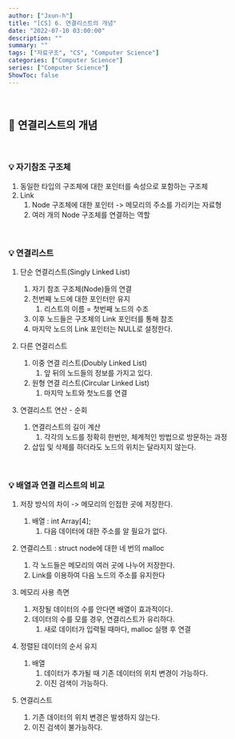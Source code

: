 ```yaml
---
author: ["Jxun-h"]
title: "[CS] 6. 연결리스트의 개념"
date: "2022-07-10 03:00:00"
description: ""
summary: ""
tags: ["자료구조", "CS", "Computer Science"]
categories: ["Computer Science"]
series: ["Computer Science"]
ShowToc: false
---
```


<br>

## 📌 연결리스트의 개념

<br>

### 💡 자기참조 구조체

1.  동일한 타입의 구조체에 대한 포인터를 속성으로 포함하는 구조체
2.  Link
    1.  Node 구조체에 대한 포인터 -> 메모리의 주소를 가리키는 자료형
    2.  여러 개의 Node 구조체를 연결하는 역할

<br>

### 💡 연결리스트

1.  단순 연결리스트(Singly Linked List)
    1.  자기 참조 구조체(Node)들의 연결
    2.  천번째 노드에 대한 포인터만 유지
        1.  리스트의 이름 = 첫번째 노드의 수조
    3.  이후 노드들은 구조체의 Link 포인터를 통해 참조
    4.  마지막 노드의 Link 포인터는 NULL로 설정한다.

2.  다른 연결리스트
    1.  이중 연결 리스트(Doubly Linked List)
        1.  앞 뒤의 노드들의 정보를 가지고 있다.
    2.  원형 연결 리스트(Circular Linked List)
        1.  마지막 노트와 첫노드를 연결

3.  연결리스트 연산 - 순회
    1.  연결리스트의 길이 계산
        1.  각각의 노드를 정확히 한번만, 체계적인 방법으로 방문하는 과정
    2.  삽입 및 삭제를 하더라도 노드의 위치는 달라지지 않는다.

<br>

### 💡 배열과 연결 리스트의 비교

1.  저장 방식의 차이 -> 메모리의 인접한 곳에 저장한다.
    1.  배열 : int Array\[4\];
        1.  다음 데이터에 대한 주소를 알 필요가 없다.

2.  연결리스트 : struct node에 대한 네 번의 malloc
    1.  각 노드들은 메모리의 여러 곳에 나누어 저장한다.
    2.  Link를 이용하여 다음 노드의 주소를 유지한다

2.  메모리 사용 측면
    1.  저장될 데이터의 수를 안다면 배열이 효과적이다.
    2.  데이터의 수를 모를 경우, 연결리스트가 유리하다.
        1.  새로 데이터가 입력될 때마다, malloc 실행 후 연결

3.  정렬된 데이터의 순서 유지
    1.  배열
        1.  데이터가 추가될 때 기존 데이터의 위치 변경이 가능하다.
        2.  이진 검색이 가능하다.

2.  연결리스트
    1.  기존 데이터의 위치 변경은 발생하지 않는다.
    2.  이진 검색이 불가능하다.
